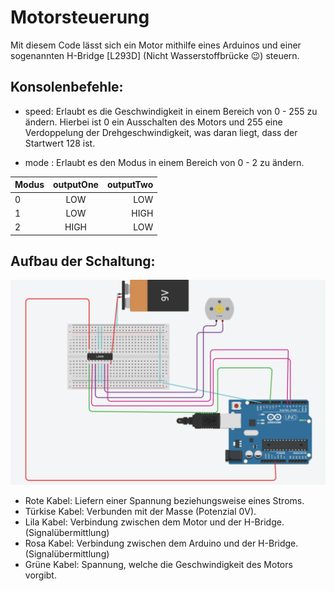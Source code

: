 # Motorsteuerung
Mit diesem Code lässt sich ein Motor mithilfe eines Arduinos und einer sogenannten H-Bridge [L293D] (Nicht Wasserstoffbrücke :wink:) steuern.

## Konsolenbefehle:
- speed: Erlaubt es die Geschwindigkeit in einem Bereich von 0 - 255 zu ändern.
         Hierbei ist 0 ein Ausschalten des Motors und 255 eine Verdoppelung der Drehgeschwindigkeit, was daran liegt, dass der        Startwert 128 ist.

- mode : Erlaubt es den Modus in einem Bereich von 0 - 2 zu ändern.

| Modus  | outputOne | outputTwo|
| ------ |:---------:| --------:|
| 0      | LOW       | LOW      |
| 1      | LOW       | HIGH     |
| 2      | HIGH      | LOW      |

## Aufbau der Schaltung:

![image](https://github.com/JackboyPlay/Motorsteuerung/blob/master/Schaltung.png)

- Rote Kabel: Liefern einer Spannung beziehungsweise eines Stroms.
- Türkise Kabel: Verbunden mit der Masse (Potenzial 0V).
- Lila Kabel: Verbindung zwischen dem Motor und der H-Bridge. (Signalübermittlung)
- Rosa Kabel: Verbindung zwischen dem Arduino und der H-Bridge. (Signalübermittlung)
- Grüne Kabel: Spannung, welche die Geschwindigkeit des Motors vorgibt.
